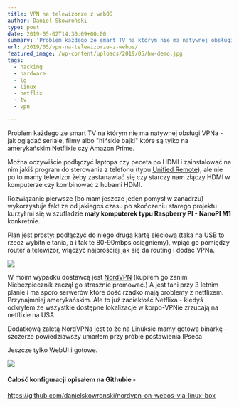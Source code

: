 ```yaml
---
title: VPN na telewizorze z webOS
author: Daniel Skowroński
type: post
date: 2019-05-02T14:30:09+00:00
summary: 'Problem każdego ze smart TV na którym nie ma natywnej obsługi VPNa - jak oglądać seriale, filmy albo "hińskie bajki" które są tylko na amerykańskim Netflixie czy Amazon Prime. Można oczywiście podłączyć laptopa czy peceta po HDMI, ale nie po to mamy telewizor żeby zastanawiać się czy starczy nam złączy HDMI w komputerze czy kombinować z hubami HDMI.'
url: /2019/05/vpn-na-telewizorze-z-webos/
featured_image: /wp-content/uploads/2019/05/hw-demo.jpg
tags:
  - hacking
  - hardware
  - lg
  - linux
  - netflix
  - tv
  - vpn

---
```

 

Problem każdego ze smart TV na którym nie ma natywnej obsługi VPNa - jak oglądać seriale, filmy albo "hińskie bajki" które są tylko na amerykańskim Netflixie czy Amazon Prime. 

Można oczywiście podłączyć laptopa czy peceta po HDMI i zainstalować na nim jakiś program do sterowania z telefonu (typu [Unified Remote][1]), ale nie po to mamy telewizor żeby zastanawiać się czy starczy nam złączy HDMI w komputerze czy kombinować z hubami HDMI.

Rozwiązanie pierwsze (bo mam jeszcze jeden pomysł w zanadrzu) wykorzystuje fakt że od jakiegoś czasu po skończeniu starego projektu kurzył mi się w szufladzie **mały komputerek typu Raspberry PI - NanoPI M1** konkretnie.

Plan jest prosty: podłączyć do niego drugą kartę sieciową (taka na USB to rzecz wybitnie tania, a i tak te 80-90mbps osiągniemy), wpiąć go pomiędzy router a telewizor, włączyć najprościej jak się da routing i dodać VPNa.

![](/wp-content/uploads/2019/05/hw-demo.jpg)

W moim wypadku dostawcą jest [NordVPN][2] (kupiłem go zanim Niebezpiecznik zaczął go strasznie promować.) A jest tani przy 3 letnim planie i ma sporo serwerów które dość rzadko mają problemy z netflixem. Przynajmniej amerykańskim. Ale to już zaciekłość Netflixa - kiedyś odkryłem że wszystkie dostępne lokalizacje w korpo-VPNie zrzucają na netflixie na USA. 

Dodatkową zaletą NordVPNa jest to że na Linuksie mamy gotową binarkę - szczerze powiedziawszy umarłem przy próbie postawienia IPseca

Jeszcze tylko WebUI i gotowe.

![](/wp-content/uploads/2019/05/webui-demo.jpg)

#### Całość konfiguracji opisałem na Githubie -  
<https://github.com/danielskowronski/nordvpn-on-webos-via-linux-box>

 [1]: https://www.unifiedremote.com/
 [2]: https://nordvpn.com/